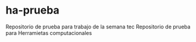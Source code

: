 # ha-prueba
Repositorio de prueba para trabajo de la semana tec
Repositorio de prueba para Herramietas computacionales

